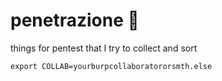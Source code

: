 # penetrazione :spaghetti:
things for pentest that I try to collect and sort

`export COLLAB=yourburpcollaboratororsmth.else`
